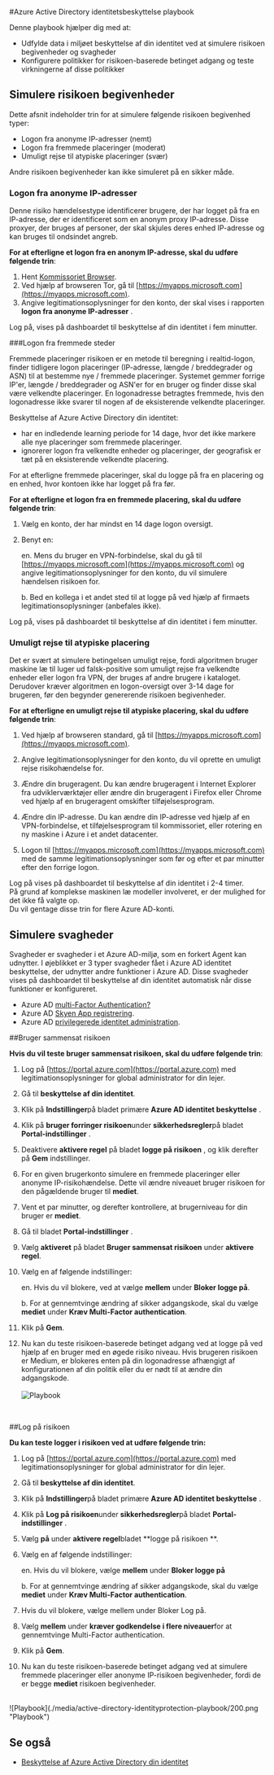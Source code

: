 <properties
    pageTitle="Azure Active Directory identitetsbeskyttelse playbook | Microsoft Azure"
    description="Få mere at vide, hvordan Azure AD identitet beskyttelse gør det muligt at begrænse muligheden for en hacker at udnytte et kompromitteret identitet eller enhed og for at sikre en identitet eller en enhed, der tidligere blev mulig eller blevet konstateret, at være kompromitteret."
    services="active-directory"
    keywords="beskyttelse af Azure active directory din identitet, skyen app registrering, administration af programmer, sikkerhed, risikoen, risikoen niveau, sikkerhedsrisiko, sikkerhedspolitik"
    documentationCenter=""
    authors="markusvi"
    manager="femila"
    editor=""/>

<tags
    ms.service="active-directory"
    ms.workload="identity"
    ms.tgt_pltfrm="na"
    ms.devlang="na"
    ms.topic="article"
    ms.date="08/22/2016"
    ms.author="markvi"/>

#<a name="azure-active-directory-identity-protection-playbook"></a>Azure Active Directory identitetsbeskyttelse playbook 

Denne playbook hjælper dig med at:

- Udfylde data i miljøet beskyttelse af din identitet ved at simulere risikoen begivenheder og svagheder
- Konfigurere politikker for risikoen-baserede betinget adgang og teste virkningerne af disse politikker


## <a name="simulating-risk-events"></a>Simulere risikoen begivenheder

Dette afsnit indeholder trin for at simulere følgende risikoen begivenhed typer:

- Logon fra anonyme IP-adresser (nemt)
- Logon fra fremmede placeringer (moderat)
- Umuligt rejse til atypiske placeringer (svær)

Andre risikoen begivenheder kan ikke simuleret på en sikker måde.


### <a name="sign-ins-from-anonymous-ip-addresses"></a>Logon fra anonyme IP-adresser

Denne risiko hændelsestype identificerer brugere, der har logget på fra en IP-adresse, der er identificeret som en anonym proxy IP-adresse. Disse proxyer, der bruges af personer, der skal skjules deres enhed IP-adresse og kan bruges til ondsindet angreb.

**For at efterligne et logon fra en anonym IP-adresse, skal du udføre følgende trin**:

1.  Hent [Kommissoriet Browser](https://www.torproject.org/projects/torbrowser.html.en).
2.  Ved hjælp af browseren Tor, gå til [https://myapps.microsoft.com](https://myapps.microsoft.com).   
3.  Angive legitimationsoplysninger for den konto, der skal vises i rapporten **logon fra anonyme IP-adresser** .

Log på, vises på dashboardet til beskyttelse af din identitet i fem minutter. 


###<a name="sign-ins-from-unfamiliar-locations"></a>Logon fra fremmede steder

Fremmede placeringer risikoen er en metode til beregning i realtid-logon, finder tidligere logon placeringer (IP-adresse, længde / breddegrader og ASN) til at bestemme nye / fremmede placeringer. Systemet gemmer forrige IP'er, længde / breddegrader og ASN'er for en bruger og finder disse skal være velkendte placeringer. En logonadresse betragtes fremmede, hvis den logonadresse ikke svarer til nogen af de eksisterende velkendte placeringer.

Beskyttelse af Azure Active Directory din identitet:  

 - har en indledende learning periode for 14 dage, hvor det ikke markere alle nye placeringer som fremmede placeringer.
 - ignorerer logon fra velkendte enheder og placeringer, der geografisk er tæt på en eksisterende velkendte placering.

For at efterligne fremmede placeringer, skal du logge på fra en placering og en enhed, hvor kontoen ikke har logget på fra før. 


**For at efterligne et logon fra en fremmede placering, skal du udføre følgende trin**:

1.  Vælg en konto, der har mindst en 14 dage logon oversigt. 

2.  Benyt en:
    
    en. Mens du bruger en VPN-forbindelse, skal du gå til [https://myapps.microsoft.com](https://myapps.microsoft.com) og angive legitimationsoplysninger for den konto, du vil simulere hændelsen risikoen for.

    b. Bed en kollega i et andet sted til at logge på ved hjælp af firmaets legitimationsoplysninger (anbefales ikke).

Log på, vises på dashboardet til beskyttelse af din identitet i fem minutter.
 
### <a name="impossible-travel-to-atypical-location"></a>Umuligt rejse til atypiske placering
Det er svært at simulere betingelsen umuligt rejse, fordi algoritmen bruger maskine læ til luger ud falsk-positive som umuligt rejse fra velkendte enheder eller logon fra VPN, der bruges af andre brugere i kataloget. Derudover kræver algoritmen en logon-oversigt over 3-14 dage for brugeren, før den begynder genererende risikoen begivenheder.

**For at efterligne en umuligt rejse til atypiske placering, skal du udføre følgende trin**:

1.  Ved hjælp af browseren standard, gå til [https://myapps.microsoft.com](https://myapps.microsoft.com).  

2.  Angive legitimationsoplysninger for den konto, du vil oprette en umuligt rejse risikohændelse for.

3.  Ændre din brugeragent. Du kan ændre brugeragent i Internet Explorer fra udviklerværktøjer eller ændre din brugeragent i Firefox eller Chrome ved hjælp af en brugeragent omskifter tilføjelsesprogram.

4.  Ændre din IP-adresse. Du kan ændre din IP-adresse ved hjælp af en VPN-forbindelse, et tilføjelsesprogram til kommissoriet, eller rotering en ny maskine i Azure i et andet datacenter.

5.  Logon til [https://myapps.microsoft.com](https://myapps.microsoft.com) med de samme legitimationsoplysninger som før og efter et par minutter efter den forrige logon.

Log på vises på dashboardet til beskyttelse af din identitet i 2-4 timer.<br>
På grund af komplekse maskinen læ modeller involveret, er der mulighed for det ikke få valgte op.<br> Du vil gentage disse trin for flere Azure AD-konti.


## <a name="simulating-vulnerabilities"></a>Simulere svagheder 
Svagheder er svagheder i et Azure AD-miljø, som en forkert Agent kan udnytter. I øjeblikket er 3 typer svagheder fået i Azure AD identitet beskyttelse, der udnytter andre funktioner i Azure AD. Disse svagheder vises på dashboardet til beskyttelse af din identitet automatisk når disse funktioner er konfigureret.

-   Azure AD [multi-Factor Authentication?](../multi-factor-authentication/multi-factor-authentication.md)
-   Azure AD [Skyen App registrering](active-directory-cloudappdiscovery-whatis.md).
-   Azure AD [privilegerede identitet administration](active-directory-privileged-identity-management-configure.md). 



##<a name="user-compromise-risk"></a>Bruger sammensat risikoen

**Hvis du vil teste bruger sammensat risikoen, skal du udføre følgende trin**:

1.  Log på [https://portal.azure.com](https://portal.azure.com) med legitimationsoplysninger for global administrator for din lejer.

2.  Gå til **beskyttelse af din identitet**. 

3.  Klik på **Indstillinger**på bladet primære **Azure AD identitet beskyttelse** . 

4.  Klik på **bruger forringer risikoen**under **sikkerhedsregler**på bladet **Portal-indstillinger** . 

5.  Deaktivere **aktivere regel** på bladet **logge på risikoen** , og klik derefter på **Gem** indstillinger.

6.  For en given brugerkonto simulere en fremmede placeringer eller anonyme IP-risikohændelse. Dette vil ændre niveauet bruger risikoen for den pågældende bruger til **mediet**.

7.  Vent et par minutter, og derefter kontrollere, at brugerniveau for din bruger er **mediet**.

8.  Gå til bladet **Portal-indstillinger** .

9.  Vælg **aktiveret** på bladet **Bruger sammensat risikoen** under **aktivere regel**. 

10. Vælg en af følgende indstillinger:

    en. Hvis du vil blokere, ved at vælge **mellem** under **Bloker logge på**.

    b. For at gennemtvinge ændring af sikker adgangskode, skal du vælge **mediet** under **Kræv Multi-Factor authentication**.

13. Klik på **Gem**.

14. Nu kan du teste risikoen-baserede betinget adgang ved at logge på ved hjælp af en bruger med en øgede risiko niveau. Hvis brugeren risikoen er Medium, er blokeres enten på din logonadresse afhængigt af konfigurationen af din politik eller du er nødt til at ændre din adgangskode. 
<br><br>
![Playbook](./media/active-directory-identityprotection-playbook/201.png "Playbook")
<br>

 
##<a name="sign-in-risk"></a>Log på risikoen

 
**Du kan teste logger i risikoen ved at udføre følgende trin:**

1.  Log på [https://portal.azure.com](https://portal.azure.com) med legitimationsoplysninger for global administrator for din lejer.

2.  Gå til **beskyttelse af din identitet**.

3.  Klik på **Indstillinger**på bladet primære **Azure AD identitet beskyttelse** . 

4.  Klik på **Log på risikoen**under **sikkerhedsregler**på bladet **Portal-indstillinger** .

5.  Vælg **på** under **aktivere regel**bladet **logge på risikoen **. 

7.  Vælg en af følgende indstillinger:

    en. Hvis du vil blokere, vælge **mellem** under **Bloker logge på**

    b. For at gennemtvinge ændring af sikker adgangskode, skal du vælge **mediet** under **Kræv Multi-Factor authentication**.

8.  Hvis du vil blokere, vælge mellem under Bloker Log på.

9.  Vælg **mellem** under **kræver godkendelse i flere niveauer**for at gennemtvinge Multi-Factor authentication.

10. Klik på **Gem**.

11. Nu kan du teste risikoen-baserede betinget adgang ved at simulere fremmede placeringer eller anonyme IP-risikoen begivenheder, fordi de er begge **mediet** risikoen begivenheder.

<br>
![Playbook](./media/active-directory-identityprotection-playbook/200.png "Playbook")
<br>


## <a name="see-also"></a>Se også

 - [Beskyttelse af Azure Active Directory din identitet](active-directory-identityprotection.md)

